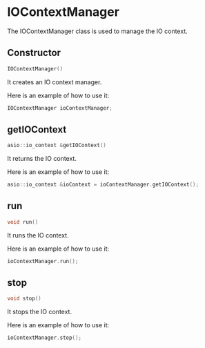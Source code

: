 # IOContextManager

The IOContextManager class is used to manage the IO context.

## Constructor

```c++
IOContextManager()
```

It creates an IO context manager.

Here is an example of how to use it:

```c++
IOContextManager ioContextManager;
```

## getIOContext

```c++
asio::io_context &getIOContext()
```

It returns the IO context.

Here is an example of how to use it:

```c++
asio::io_context &ioContext = ioContextManager.getIOContext();
```

## run

```c++
void run()
```

It runs the IO context.

Here is an example of how to use it:

```c++
ioContextManager.run();
```

## stop

```c++
void stop()
```

It stops the IO context.

Here is an example of how to use it:

```c++
ioContextManager.stop();
```
